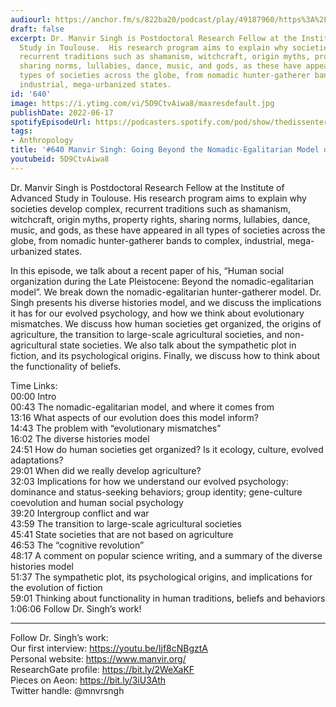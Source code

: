 ```yaml
---
audiourl: https://anchor.fm/s/822ba20/podcast/play/49187960/https%3A%2F%2Fd3ctxlq1ktw2nl.cloudfront.net%2Fstaging%2F2022-2-17%2Fd5ec4a75-3e5e-4872-e557-04c24a8ae6dd.m4a
draft: false
excerpt: Dr. Manvir Singh is Postdoctoral Research Fellow at the Institute of Advanced
  Study in Toulouse.  His research program aims to explain why societies develop complex,
  recurrent traditions such as shamanism, witchcraft, origin myths, property rights,
  sharing norms, lullabies, dance, music, and gods, as these have appeared in all
  types of societies across the globe, from nomadic hunter-gatherer bands to complex,
  industrial, mega-urbanized states.
id: '640'
image: https://i.ytimg.com/vi/5D9CtvAiwa8/maxresdefault.jpg
publishDate: 2022-06-17
spotifyEpisodeUrl: https://podcasters.spotify.com/pod/show/thedissenter/episodes/640-Manvir-Singh-Going-Beyond-the-Nomadic-Egalitarian-Model-of-Hunter-Gatherers-e1frjlo
tags:
- Anthropology
title: '#640 Manvir Singh: Going Beyond the Nomadic-Egalitarian Model of Hunter-Gatherers'
youtubeid: 5D9CtvAiwa8
---
```

<div class="timelinks">

Dr. Manvir Singh is Postdoctoral Research Fellow at the Institute of Advanced Study in Toulouse.  His research program aims to explain why societies develop complex, recurrent traditions such as shamanism, witchcraft, origin myths, property rights, sharing norms, lullabies, dance, music, and gods, as these have appeared in all types of societies across the globe, from nomadic hunter-gatherer bands to complex, industrial, mega-urbanized states.

In this episode, we talk about a recent paper of his, “Human social organization during the Late Pleistocene: Beyond the nomadic-egalitarian model”. We break down the nomadic-egalitarian hunter-gatherer model. Dr. Singh presents his diverse histories model, and we discuss the implications it has for our evolved psychology, and how we think about evolutionary mismatches. We discuss how human societies get organized, the origins of agriculture, the transition to large-scale agricultural societies, and non-agricultural state societies. We also talk about the sympathetic plot in fiction, and its psychological origins. Finally, we discuss how to think about the functionality of beliefs.

Time Links:  
<time>00:00</time> Intro  
<time>00:43</time> The nomadic-egalitarian model, and where it comes from  
<time>13:16</time> What aspects of our evolution does this model inform?  
<time>14:43</time> The problem with “evolutionary mismatches”  
<time>16:02</time> The diverse histories model  
<time>24:51</time> How do human societies get organized? Is it ecology, culture, evolved adaptations?  
<time>29:01</time> When did we really develop agriculture?  
<time>32:03</time> Implications for how we understand our evolved psychology: dominance and status-seeking behaviors; group identity; gene-culture coevolution and human social psychology  
<time>39:20</time> Intergroup conflict and war  
<time>43:59</time> The transition to large-scale agricultural societies  
<time>45:41</time> State societies that are not based on agriculture  
<time>46:53</time> The “cognitive revolution”  
<time>48:17</time> A comment on popular science writing, and a summary of the diverse histories model  
<time>51:37</time> The sympathetic plot, its psychological origins, and implications for the evolution of fiction  
<time>59:01</time> Thinking about functionality in human traditions, beliefs and behaviors  
<time>1:06:06</time> Follow Dr. Singh’s work!

---

Follow Dr. Singh’s work:  
Our first interview: https://youtu.be/Ijf8cNBgztA  
Personal website: https://www.manvir.org/  
ResearchGate profile: https://bit.ly/2WeXaKF  
Pieces on Aeon: https://bit.ly/3iU3Ath  
Twitter handle: @mnvrsngh
</div>

